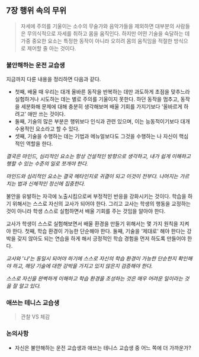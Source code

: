 ## 7장 행위 속의 무위

> 자세에 주의를 기울이는 소수의 무술가와 음악가들을 제외하면 대부분의 사람들은 무의식적으로 자세를 취하고 몸을 움직인다. 하지만 어떤 기술을 숙달하는 데 가중 중요한 요소는 특정한 동작이 아니라 오히려 몸의 움직임을 적절한 방식으로 제어할 줄 아는 것이다.

### 불안해하는 운전 교습생

지금까지 다룬 내용을 정리하면 다음과 같다.

- 첫째, 배울 때 우리는 대개 올바른 동작을 반복하는 데만 과도하게 초점을 맞추느라 실험하거나 시도하는 데는 별로 주의를 기울이지 못한다. 하던 동작을 멈추고, 동작을 세분화해 문제에 대해 충분히 생각해보며 배울 기회를 가지기보다 '올바르게 하려고' 애만 쓰는 것이다.
- 둘째, 기술의 많은 부분은 행위보다 인식과 관련 있으며, 이는 능동적이기보다 대개 수용적인 요소라고 할 수 있다.
- 셋째, 기술을 수행하는 데는 기법과 메뉴얼보다도 그것을 수행하는 나 자신이 핵심적인 역할을 한다.

*결국은 마인드, 심리적인 요소는 항상 건설적인 방향으로 생각하고, 내가 쉽게 이해하고 행할 수 있는 수준의 일로 쪼개야 한다.*

*마인드와 심리적인 요소는 결국 메타인지로 귀결이 되고 이것이 전부다. 나머지는 가르치는 법과 신체적인 정신에 집중한다.*

불안을 유발하는 자극에 노출시킴으로써 부정적인 반응을 강화시키는 것이다. 학습을 하기 위해서는 스스로 자신의 교사가 되어야 한다. 그리고 교사는 학생의 행동을 교정하는 것이 아니라 학생 스스로 실험하면서 배울 기회를 주는 것임을 알아야 한다.

교사가 학생이 스스로 실험해보면서 배울 환경을 만들기 위해서는 몇 가지 원칙을 지켜야 한다. 첫째, 학습 환경이 가능한 단순해야 한다. 둘째, 기술을 '제대로' 해야 한다는 강박을 갖지 않아도 되는 연습을 하게 해서 긍정적인 학습 경험을 먼저 하도록 만들어야 한다.

*교사와 '나'는 동일시 되어야 하기에 스스로 자신의 학습 환경이 가능한 단순한지 확인해야 하고, 해당 기술에 대한 강박을 가지고 있지 않은지 검증해야 한다.*

*스스로 자신을 완벽하게 이해하고 학습 환경을 조성하는 것은 매우 어려운 일이라는 것을 잘 알고 있다.*

### 애쓰는 테니스 교습생

> 관찰 VS 체감

### 논의사항

- 자신은 불안해하는 운전 교습생과 애쓰는 테니스 교습생 중 어느 쪽에 더 가까운가?